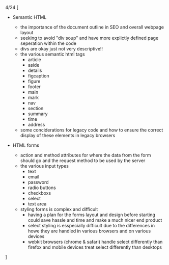 4/24 [
  - Semantic HTML
    - the importance of the document outline in SEO and overall webpage layout
    - seeking to avoid "div soup" and have more explictly defined page seperation within the code
    - divs are okay just not very descriptive!!
    - the various semantic html tags 
        - article
        - aside
        - details 
        - figcaption
        - figure 
        - footer
        - main 
        - mark
        - nav
        - section
        - summary
        - time
        - address
    - some conciderations for legacy code and how to ensure the correct display of these elements in legacy browsers

  - HTML forms
    - action and method attributes for where the data from the form should go and the request method to be used by the server 
    - the various input types
        - text
        - email
        - password
        - radio buttons
        - checkboxs
        - select
        - text area
    - styling forms is complex and difficult
        - having a plan for the forms layout and design before starting could save hassle and time and make a much nicer end product
        - select styling is esspecially difficult due to the differences in howe they are handled in various browsers and on various devices
        - webkit browsers (chrome & safari) handle select differently than firefox and mobile devices treat select differently than desktops

]